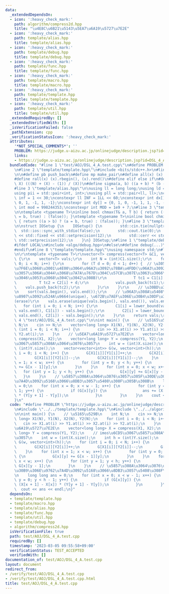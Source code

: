 ```yaml
---
data:
  _extendedDependsOn:
  - icon: ':heavy_check_mark:'
    path: algorithm/compress2d.hpp
    title: "\u4E8C\u6B21\u5143\u5EA7\u6A19\u5727\u7E2E"
  - icon: ':heavy_check_mark:'
    path: template/alias.hpp
    title: template/alias.hpp
  - icon: ':heavy_check_mark:'
    path: template/debug.hpp
    title: template/debug.hpp
  - icon: ':heavy_check_mark:'
    path: template/func.hpp
    title: template/func.hpp
  - icon: ':heavy_check_mark:'
    path: template/macro.hpp
    title: template/macro.hpp
  - icon: ':heavy_check_mark:'
    path: template/template.hpp
    title: template/template.hpp
  - icon: ':heavy_check_mark:'
    path: template/util.hpp
    title: template/util.hpp
  _extendedRequiredBy: []
  _extendedVerifiedWith: []
  _isVerificationFailed: false
  _pathExtension: cpp
  _verificationStatusIcon: ':heavy_check_mark:'
  attributes:
    '*NOT_SPECIAL_COMMENTS*': ''
    PROBLEM: https://judge.u-aizu.ac.jp/onlinejudge/description.jsp?id=DSL_4_A
    links:
    - https://judge.u-aizu.ac.jp/onlinejudge/description.jsp?id=DSL_4_A
  bundledCode: "#line 1 \"test/AOJ/DSL_4_A.test.cpp\"\n#define PROBLEM \"https://judge.u-aizu.ac.jp/onlinejudge/description.jsp?id=DSL_4_A\"\
    \n#line 2 \"template/template.hpp\"\n#include <bits/stdc++.h>\n#line 3 \"template/macro.hpp\"\
    \n\n#define pb push_back\n#define mp make_pair\n#define all(x) (x).begin(), (x).end()\n\
    #define rall(x) (x).rbegin(), (x).rend()\n#define elif else if\n#define updiv(N,\
    \ X) (((N) + (X) - (1)) / (X))\n#define sigma(a, b) ((a + b) * (b - a + 1) / 2)\n\
    #line 3 \"template/alias.hpp\"\n\nusing ll = long long;\nusing ld = long double;\n\
    using pii = std::pair<int, int>;\nusing pll = std::pair<ll, ll>;\nconstexpr int\
    \ inf = 1 << 30;\nconstexpr ll INF = 1LL << 60;\nconstexpr int dx[] = {1, 0, -1,\
    \ 0, 1, -1, 1, -1};\nconstexpr int dy[] = {0, 1, 0, -1, 1, 1, -1, -1};\nconstexpr\
    \ int mod = 998244353;\nconstexpr int MOD = 1e9 + 7;\n#line 3 \"template/func.hpp\"\
    \n\ntemplate <typename T>\ninline bool chmax(T& a, T b) { return ((a < b) ? (a\
    \ = b, true) : (false)); }\ntemplate <typename T>\ninline bool chmin(T& a, T b)\
    \ { return ((a > b) ? (a = b, true) : (false)); }\n#line 3 \"template/util.hpp\"\
    \n\nstruct IOSetup {\n    IOSetup() {\n        std::cin.tie(nullptr);\n      \
    \  std::ios::sync_with_stdio(false);\n        std::cout.tie(0);\n        std::cout\
    \ << std::fixed << std::setprecision(12);\n        std::cerr << std::fixed <<\
    \ std::setprecision(12);\n    }\n} IOSetup;\n#line 1 \"template/debug.hpp\"\n\
    #ifdef LOCAL\n#include <algo/debug.hpp>\n#else\n#define debug(...)\n#define line\n\
    #endif\n#line 8 \"template/template.hpp\"\nusing namespace std;\n#line 3 \"algorithm/compress2d.hpp\"\
    \n\r\ntemplate <typename T>\r\nvector<T> compress(vector<T> &C1, vector<T> &C2)\
    \ {\r\n    vector<T> vals;\r\n    int N = (int)C1.size();\r\n    for (int i =\
    \ 0; i < N; i++) {\r\n        for (T d = 0; d < 1; d++) {  // \u305D\u306E\u4F4D\
    \u7F6E\u3068\u3001\u4E00\u3064\u96A3\u3092\u78BA\u4FDD(\u96A3\u3092\u78BA\u4FDD\
    \u3057\u306A\u3044\u3068\u7A7A\u767D\u304C\u57CB\u307E\u3063\u3066\u3057\u307E\
    \u3046\u3053\u3068\u304C\u3042\u308B)\r\n            T tc1 = C1[i] + d;\r\n  \
    \          T tc2 = C2[i] + d;\r\n            vals.push_back(tc1);\r\n        \
    \    vals.push_back(tc2);\r\n        }\r\n    }\r\n    // \u30BD\u30FC\u30C8\r\
    \n    sort(vals.begin(), vals.end());\r\n    // \u96A3\u308A\u5408\u3046\u91CD\
    \u8907\u3092\u524A\u9664(unique), \u672B\u7AEF\u306E\u30B4\u30DF\u3092\u524A\u9664\
    (erase)\r\n    vals.erase(unique(vals.begin(), vals.end()), vals.end());\r\n \
    \   for (int i = 0; i < N; i++) {\r\n        C1[i] = lower_bound(vals.begin(),\
    \ vals.end(), C1[i]) - vals.begin();\r\n        C2[i] = lower_bound(vals.begin(),\
    \ vals.end(), C2[i]) - vals.begin();\r\n    }\r\n    return vals;\r\n}\n#line\
    \ 4 \"test/AOJ/DSL_4_A.test.cpp\"\n\nint main() {\n    // \u5165\u529B\n    int\
    \ N;\n    cin >> N;\n    vector<long long> X1(N), Y1(N), X2(N), Y2(N);\n    for\
    \ (int i = 0; i < N; i++) {\n        cin >> X1.at(i) >> Y1.at(i) >> X2.at(i) >>\
    \ Y2.at(i);\n    }\n    // \u5EA7\u6A19\u5727\u7E2E\n    vector<long long> X =\
    \ compress(X1, X2);\n    vector<long long> Y = compress(Y1, Y2);\n    // imos\u6CD5\
    \u3067\u5857\u308A\u3064\u3076\u3057\n    int w = (int)X.size();\n    int h =\
    \ (int)Y.size();\n    vector<vector<int>> G(w, vector<int>(h));\n    for (int\
    \ i = 0; i < N; i++) {\n        G[X1[i]][Y1[i]]++;\n        G[X2[i]][Y2[i]]++;\n\
    \        G[X1[i]][Y2[i]]--;\n        G[X2[i]][Y1[i]]--;\n    }\n    for (int x\
    \ = 1; x < w; x++) {\n        for (int y = 0; y < h; y++) {\n            G[x][y]\
    \ += G[x - 1][y];\n        }\n    }\n    for (int x = 0; x < w; x++) {\n     \
    \   for (int y = 1; y < h; y++) {\n            G[x][y] += G[x][y - 1];\n     \
    \   }\n    }\n    // \u5857\u308A\u3064\u3076\u3057\u305F\u30DE\u30B9\u306E\u9762\
    \u7A4D\u3092\u5168\u3066\u8DB3\u3057\u5408\u308F\u305B\u308B\n    long long ans\
    \ = 0;\n    for (int x = 0; x < w - 1; x++) {\n        for (int y = 0; y < h -\
    \ 1; y++) {\n            if (G[x][y]) {\n                ans += (X[x + 1] - X[x])\
    \ * (Y[y + 1] - Y[y]);\n            }\n        }\n    }\n    cout << ans << endl;\n\
    }\n"
  code: "#define PROBLEM \"https://judge.u-aizu.ac.jp/onlinejudge/description.jsp?id=DSL_4_A\"\
    \n#include \"../../template/template.hpp\"\n#include \"../../algorithm/compress2d.hpp\"\
    \n\nint main() {\n    // \u5165\u529B\n    int N;\n    cin >> N;\n    vector<long\
    \ long> X1(N), Y1(N), X2(N), Y2(N);\n    for (int i = 0; i < N; i++) {\n     \
    \   cin >> X1.at(i) >> Y1.at(i) >> X2.at(i) >> Y2.at(i);\n    }\n    // \u5EA7\
    \u6A19\u5727\u7E2E\n    vector<long long> X = compress(X1, X2);\n    vector<long\
    \ long> Y = compress(Y1, Y2);\n    // imos\u6CD5\u3067\u5857\u308A\u3064\u3076\
    \u3057\n    int w = (int)X.size();\n    int h = (int)Y.size();\n    vector<vector<int>>\
    \ G(w, vector<int>(h));\n    for (int i = 0; i < N; i++) {\n        G[X1[i]][Y1[i]]++;\n\
    \        G[X2[i]][Y2[i]]++;\n        G[X1[i]][Y2[i]]--;\n        G[X2[i]][Y1[i]]--;\n\
    \    }\n    for (int x = 1; x < w; x++) {\n        for (int y = 0; y < h; y++)\
    \ {\n            G[x][y] += G[x - 1][y];\n        }\n    }\n    for (int x = 0;\
    \ x < w; x++) {\n        for (int y = 1; y < h; y++) {\n            G[x][y] +=\
    \ G[x][y - 1];\n        }\n    }\n    // \u5857\u308A\u3064\u3076\u3057\u305F\u30DE\
    \u30B9\u306E\u9762\u7A4D\u3092\u5168\u3066\u8DB3\u3057\u5408\u308F\u305B\u308B\
    \n    long long ans = 0;\n    for (int x = 0; x < w - 1; x++) {\n        for (int\
    \ y = 0; y < h - 1; y++) {\n            if (G[x][y]) {\n                ans +=\
    \ (X[x + 1] - X[x]) * (Y[y + 1] - Y[y]);\n            }\n        }\n    }\n  \
    \  cout << ans << endl;\n}"
  dependsOn:
  - template/template.hpp
  - template/macro.hpp
  - template/alias.hpp
  - template/func.hpp
  - template/util.hpp
  - template/debug.hpp
  - algorithm/compress2d.hpp
  isVerificationFile: true
  path: test/AOJ/DSL_4_A.test.cpp
  requiredBy: []
  timestamp: '2023-03-05 09:55:58+09:00'
  verificationStatus: TEST_ACCEPTED
  verifiedWith: []
documentation_of: test/AOJ/DSL_4_A.test.cpp
layout: document
redirect_from:
- /verify/test/AOJ/DSL_4_A.test.cpp
- /verify/test/AOJ/DSL_4_A.test.cpp.html
title: test/AOJ/DSL_4_A.test.cpp
---
```

